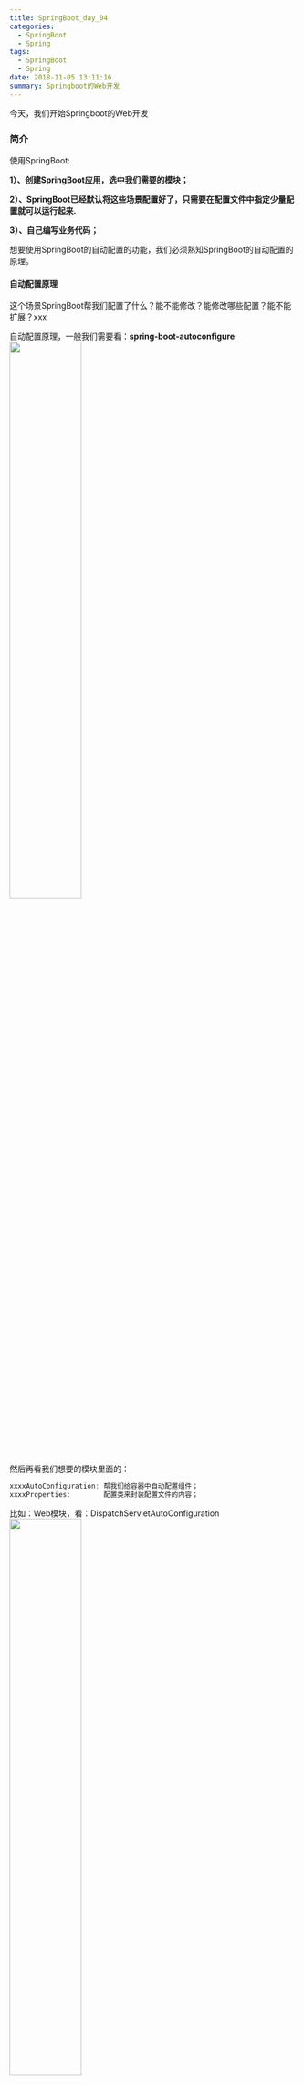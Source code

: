 ```yaml
---
title: SpringBoot_day_04
categories:
  - SpringBoot
  - Spring
tags:
  - SpringBoot
  - Spring
date: 2018-11-05 13:11:16
summary: Springboot的Web开发
---
```


今天，我们开始Springboot的Web开发

### 简介

使用SpringBoot:

**1）、创建SpringBoot应用，选中我们需要的模块；**

**2）、SpringBoot已经默认将这些场景配置好了，只需要在配置文件中指定少量配置就可以运行起来.**

**3）、自己编写业务代码；**

想要使用SpringBoot的自动配置的功能，我们必须熟知SpringBoot的自动配置的原理。

#### 自动配置原理

这个场景SpringBoot帮我们配置了什么？能不能修改？能修改哪些配置？能不能扩展？xxx

自动配置原理，一般我们需要看：**spring-boot-autoconfigure**
<img src="https://gakkil.gitee.io/gakkil-image/SpringBoot/day04/QQ%E6%88%AA%E5%9B%BE20181105134252.png" style="width:50%"/>

然后再看我们想要的模块里面的：
```java
xxxxAutoConfiguration: 帮我们给容器中自动配置组件；
xxxxProperties:        配置类来封装配置文件的内容；
```
比如：Web模块，看：DispatchServletAutoConfiguration
<img src="https://gakkil.gitee.io/gakkil-image/SpringBoot/day04/QQ%E6%88%AA%E5%9B%BE20181105134739.png" style="width:50%"/>


## SpringBoot对静态资源的映射规则

创建我们的今天的Web项目：（添加Web模块）
<img src="https://gakkil.gitee.io/gakkil-image/SpringBoot/day04/QQ%E6%88%AA%E5%9B%BE20181105141110.png"/>

在：**spring-boot-autoconfigurejar** 下：

web下的 **WebMvcAutoConfiguration**：专门为我们配置了默认的Web应用的配置：
<img src="https://gakkil.gitee.io/gakkil-image/SpringBoot/day04/QQ%E6%88%AA%E5%9B%BE20181105141946.png"/>

**设置：静态资源的相关配置的类：**

```java
@ConfigurationProperties(prefix = "spring.resources", ignoreUnknownFields = false)
public class ResourceProperties implements ResourceLoaderAware, InitializingBean {

	private static final String[] SERVLET_RESOURCE_LOCATIONS = { "/" };

	private static final String[] CLASSPATH_RESOURCE_LOCATIONS = {
			"classpath:/META-INF/resources/", "classpath:/resources/",
			"classpath:/static/", "classpath:/public/" };

	private static final String[] RESOURCE_LOCATIONS;

	static {
		RESOURCE_LOCATIONS = new String[CLASSPATH_RESOURCE_LOCATIONS.length
				+ SERVLET_RESOURCE_LOCATIONS.length];
		System.arraycopy(SERVLET_RESOURCE_LOCATIONS, 0, RESOURCE_LOCATIONS, 0,
				SERVLET_RESOURCE_LOCATIONS.length);
		System.arraycopy(CLASSPATH_RESOURCE_LOCATIONS, 0, RESOURCE_LOCATIONS,
				SERVLET_RESOURCE_LOCATIONS.length, CLASSPATH_RESOURCE_LOCATIONS.length);
	}
   
   ·····

  //可以设置和静态资源有关的参数，缓存时间等
```

**设置静态资源映射的默认方法：**

```java
		@Override
		public void addResourceHandlers(ResourceHandlerRegistry registry) {
			if (!this.resourceProperties.isAddMappings()) {
				logger.debug("Default resource handling disabled");
				return;
			}
			Integer cachePeriod = this.resourceProperties.getCachePeriod();
			if (!registry.hasMappingForPattern("/webjars/**")) {
				customizeResourceHandlerRegistration(registry
						.addResourceHandler("/webjars/**")
						.addResourceLocations("classpath:/META-INF/resources/webjars/")
						.setCachePeriod(cachePeriod));
			}
			String staticPathPattern = this.mvcProperties.getStaticPathPattern();
			if (!registry.hasMappingForPattern(staticPathPattern)) {
				customizeResourceHandlerRegistration(
						registry.addResourceHandler(staticPathPattern)
								.addResourceLocations(
										this.resourceProperties.getStaticLocations())
								.setCachePeriod(cachePeriod));
			}
		}
```

### webjars静态资源映射规则

``所有 /webjars/** ，都去 classpath:/META-INF/resources/webjars/ 找资源 ``

webjars：以jar包的方式引入静态资源.

[webjars官网](https://www.webjars.org/)

例子：引入jQuery的静态资源。

打开webjars官网，找到jQuery的Maven配置信息：
<img src="https://gakkil.gitee.io/gakkil-image/SpringBoot/day04/QQ%E6%88%AA%E5%9B%BE20181105143244.png"/>

将拷贝的jQuery的Maven配置，导入到我们的项目中。
```
        <dependency>
            <groupId>org.webjars</groupId>
            <artifactId>jquery</artifactId>
            <version>3.3.1-1</version>
        </dependency>
```
在我们的依赖jar中，找到jQuery的依赖：
<img src="https://gakkil.gitee.io/gakkil-image/SpringBoot/day04/QQ%E6%88%AA%E5%9B%BE20181105143645.png" style="width:50%"/>

发现，这个依赖的jar的目录格式，也是 ``classpath:/META-INF/resources/webjars/``

<font color="red">所以：当我们访问/webjars/**的url时，SpringBoot会帮我们在classpath:/META-INF/resources/webjars/选择webjars的静态jar资源。</font>

启动我们的项目：

在浏览器中输入：`http://localhost:8080/webjars/jquery/3.3.1-1/jquery.js `
<img src="https://gakkil.gitee.io/gakkil-image/SpringBoot/day04/QQ%E6%88%AA%E5%9B%BE20181105144226.png" />

**webjar的静态资源访问成功！**

### 静态资源的映射原理
``/**  访问当前项目的任何资源，都去（静态资源的文件夹）找映射``

```java
String staticPathPattern = this.mvcProperties.getStaticPathPattern();
	if (!registry.hasMappingForPattern(staticPathPattern)) {
		customizeResourceHandlerRegistration(
		registry.addResourceHandler(staticPathPattern)
				.addResourceLocations(
						this.resourceProperties.getStaticLocations())
				.setCachePeriod(cachePeriod));
	}
```

这里，注册了 **staticPathPattern** 和 **this.resourceProperties.getStaticLocations()** 的静态资源访问。

点击：staticPathPattern：`private String staticPathPattern = "/**";` 

点击：getStaticLocations()：
```javascript
	private static final String[] CLASSPATH_RESOURCE_LOCATIONS = {
			"classpath:/META-INF/resources/", "classpath:/resources/",
			"classpath:/static/", "classpath:/public/" 
    };
```

<font color="red">**总结**：</font>

对于：/** 的静态资源的访问。

会到以下的路径寻找静态资源：

**"classpath:/META‐INF/resources/",**

**"classpath:/resources/",**

**"classpath:/static/",**

**"classpath:/public/"**


这里的"classpath"：就相当于我们项目的java、resources目录。

印证我们的默认的静态资源访问：

在以上的目录中随意放一张照片：
<img src="https://gakkil.gitee.io/gakkil-image/SpringBoot/day04/QQ%E6%88%AA%E5%9B%BE20181105150445.png" style="width:50%"/>

三张，不同的照片，但是名字都是123.jpg的照片。

启动项目，在浏览器中输入：`http://localhost:8080/123.jpg`

<img src="https://gakkil.gitee.io/gakkil-image/SpringBoot/day04/QQ%E6%88%AA%E5%9B%BE20181105150124.png" />

出现的是"META-INF/resources"下的123.jpg照片。 

删除"META-INF/resources"下的123.jpg照片. 再次访问是"classpath:/resources/"下的123.jpg

依次类推：再是"classpath:/static/"、"classpath:/public/"。

<font color="red">**优先级是：从上到下，依次递减**</font>

---

### 欢迎页: 静态资源文件夹下的所有index.html页面；被"/**"映射
```java
@Bean
public WelcomePageHandlerMapping welcomePageHandlerMapping(
		ResourceProperties resourceProperties) {
	return new WelcomePageHandlerMapping(resourceProperties.getWelcomePage(),
			this.mvcProperties.getStaticPathPattern());
}
```
getWelcomePage():
```java
	private String[] getStaticWelcomePageLocations() {
		String[] result = new String[this.staticLocations.length];
		for (int i = 0; i < result.length; i++) {
			String location = this.staticLocations[i];
			if (!location.endsWith("/")) {
				location = location + "/";
			}
			result[i] = location + "index.html";
		}
		return result;
	}
```
getStaticPathPattern():
```java
private String staticPathPattern = "/**";
```

<b>即对:　/**　 的访问。SpringBoot会自动到刚刚我们的提到的静态资源的文件夹下找index.html的页面</b>

localhost:8080/ 找index页面

---

### 所有的 **/favicon.ico 都是在静态资源文件下找
```java
@Bean
public SimpleUrlHandlerMapping faviconHandlerMapping() {
	SimpleUrlHandlerMapping mapping = new SimpleUrlHandlerMapping();
	mapping.setOrder(Ordered.HIGHEST_PRECEDENCE + 1);
	mapping.setUrlMap(Collections.singletonMap("**/favicon.ico",
			faviconRequestHandler()));
	return mapping;
}
```
---

## 模板引擎

JSP、Velocity、Freemarker、Thymeleaf
<img src="https://gakkil.gitee.io/gakkil-image/SpringBoot/day04/QQ%E6%88%AA%E5%9B%BE20181105153402.png"/>

Springboot默认是不支持jsp模板引擎的，因为SpringBoot是打成jar包，使用嵌入式的Tomcat容器。

这里，我们使用SpringBoot官方推荐的 **Thymeleaf **模板引擎。语法更简单，功能更强大。

### 引入thymeleaf

```
  <!-- Springboot默认是：2.1.6 的版本 -->  
  <dependency>        
    <groupId>org.springframework.boot</groupId>            
    <artifactId>spring‐boot‐starter‐thymeleaf</artifactId>            
  </dependency> 
       
  <!-- 切换thymeleaf版本 -->
  <properties>
     <thymeleaf.version>3.0.9.RELEASE</thymeleaf.version>        
     <!‐‐ 布局功能的支持程序  thymeleaf3主程序  layout2以上版本 ‐‐>           
     <thymeleaf‐layout‐dialect.version>2.2.2</thymeleaf‐layout‐dialect.version>        
  </properties>
```

**注意，SpringBoot默认导入的thymeleaf只是2.1.6的版本，如果想切换更高的版本，查看thymeleaf的github中的发行版**

[thymeleaf版本](https://github.com/thymeleaf/thymeleaf/releases)

**thymeleaf‐layout‐dialect.version：布局的版本，请注意，如果使用thymeleaf3以上的版本，那么布局的版本必须是2.0.0以上**：
<img src="https://gakkil.gitee.io/gakkil-image/SpringBoot/day04/QQ%E6%88%AA%E5%9B%BE20181105155420.png"/>


### Thymeleaf使用

```java
@ConfigurationProperties(prefix = "spring.thymeleaf")
public class ThymeleafProperties {

	private static final Charset DEFAULT_ENCODING = Charset.forName("UTF‐8");   
 
	private static final MimeType DEFAULT_CONTENT_TYPE = MimeType.valueOf("text/html"); 
   
	public static final String DEFAULT_PREFIX = "classpath:/templates/";    

	public static final String DEFAULT_SUFFIX = ".html";    

	   //
}
```
Springboot默认的 themleaf 配置：

使用UTF-8字码，媒体类型：text/html，模板解析的前缀：classpath:/templates/，模板解析的后缀：.html

即：只要我们把HTML页面放在classpath:/templates/，thymeleaf就能自动渲染；

使用：

1、导入thymeleaf的名称空间：(在idea中会有相应的提示功能)
```java
<html lang="en" xmlns:th="http://www.thymeleaf.org">
```

2、使用thymeleaf语法

```
<!DOCTYPE html>
<html lang="en" xmlns:th="http://www.thymeleaf.org">
<head>
    <meta charset="UTF‐8">
    <title>Title</title>
</head>
<body>
    <h1>成功！</h1>
    <!‐‐th:text 将div里面的文本内容设置为 ‐‐>
    <div th:text="${hello}">这是显示欢迎信息</div>
</body>
</html>
```

### 语法规则

[thymeleaf参考手册](https://www.thymeleaf.org/doc/tutorials/3.0/usingthymeleaf.html)


1）th:text，改变当前元素里面的文本内容。

th：任意html属性；来替换原生属性的值。
<img src="https://gakkil.gitee.io/gakkil-image/SpringBoot/day04/QQ%E6%88%AA%E5%9B%BE20181105163700.png"/>

2）表达式

**Simple expressions:（表达式语法）**

Variable Expressions: ${...}：获取变量值；OGNL；

1）、获取对象的属性、调用方法   

例如：＄{user.name}
     
2）、使用内置的基本对象：
        
　　　#ctx : the context object
　　　#vars: the context variables.            
　　　#locale : the context locale.
　　　#request : (only in Web Contexts) the HttpServletRequest object.
　　　#response : (only in Web Contexts) the HttpServletResponse object.
　　　#session : (only in Web Contexts) the HttpSession object.
　　　#servletContext : (only in Web Contexts) the ServletContext object.

例如：${session.foo}

3）、内置的一些工具对象：
```
#execInfo : information about the template being processed.
#messages : methods for obtaining externalized messages inside variables expressions
#uris : methods for escaping parts of URLs/URIs
#conversions : methods for executing the configured conversion service (if any).
#dates : methods for java.util.Date objects: formatting, component extraction, etc.
#calendars : analogous to #dates , but for java.util.Calendar objects.
#numbers : methods for formatting numeric objects.
#strings : methods for String objects: contains, startsWith, prepending/appending, etc.
#objects : methods for objects in general.
#bools : methods for boolean evaluation.
#arrays : methods for arrays.
#lists : methods for lists.
#sets : methods for sets.
#maps : methods for maps.
#aggregates : methods for creating aggregates on arrays or collections.
#ids : methods for dealing with id attributes that might be repeated 
```
---

**Selection Variable Expressions: *{...}：选择表达式：和 ${} 在功能上是一样；**
```
 补充：配合 th:object="${session.user}：    

 <div th:object="${session.user}">
    <p>Name: <span th:text="*{firstName}">Sebastian</span>.</p>
    <p>Surname: <span th:text="*{lastName}">Pepper</span>.</p>
    <p>Nationality: <span th:text="*{nationality}">Saturn</span>.</p>
 </div>
   ---------------------------等价----------------------------------------
  <div>
    <p>Name: <span th:text="${session.user.firstName}">Sebastian</span>.</p>
    <p>Surname: <span th:text="${session.user.lastName}">Pepper</span>.</p>
    <p>Nationality: <span th:text="${session.user.nationality}">Saturn</span>.</p>
 </div>
```

---

其他表达式：
```
Message Expressions: #{...}：获取国际化内容

Link URL Expressions: @{...}：定义URL；
@{/order/process(execId=${execId},execType='FAST')} 
       
Fragment Expressions: ~{...}：片段引用表达式
<div th:insert="~{commons :: main}">...</div>

Literals（字面量）
      Text literals: 'one text' , 'Another one!' ,…
      Number literals: 0 , 34 , 3.0 , 12.3 ,…
      Boolean literals: true , false
      Null literal: null
      Literal tokens: one , sometext , main ,…
Text operations:（文本操作）
    String concatenation: +
    Literal substitutions: |The name is ${name}|
Arithmetic operations:（数学运算）
    Binary operators: + , ‐ , * , / , %
    Minus sign (unary operator): ‐
Boolean operations:（布尔运算）
    Binary operators: and , or
    Boolean negation (unary operator): ! , not
Comparisons and equality:（比较运算）
    Comparators: > , < , >= , <= ( gt , lt , ge , le )
    Equality operators: == , != ( eq , ne )
Conditional operators:条件运算（三元运算符）
    If‐then: (if) ? (then)
    If‐then‐else: (if) ? (then) : (else)
    Default: (value) ?: (defaultvalue)
Special tokens:
    No‐Operation: _

```